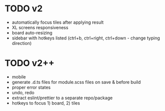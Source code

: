 # TODO v2

- automatically focus tiles after applying result
- XL screens responsiveness
- board auto-resizing
- sidebar with hotkeys listed (ctrl+b, ctrl+right, ctrl+down - change typing direction)

# TODO v2++

- mobile
- generate .d.ts files for module.scss files on save & before build
- proper error states
- undo, redo
- extract eslint/prettier to a separate repo/package
- hotkeys to focus 1) board, 2) tiles
